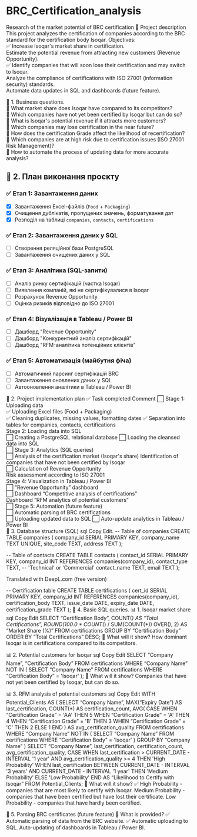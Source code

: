 # BRC_Certification_analysis
Research of the market potential of BRC certification 
🚀 Project description
This project analyzes the certification of companies according to the BRC standard for the certification body Isoqar.
Objectives:  
✅ Increase Isoqar's market share in certification.  
Estimate the potential revenue from attracting new customers (Revenue Opportunity).  
✅ Identify companies that will soon lose their certification and may switch to Isoqar.  
Analyze the compliance of certifications with ISO 27001 (information security) standards.  
Automate data updates in SQL and dashboards (future feature).  

📌 1. Business questions.  
🔹 What market share does Isoqar have compared to its competitors?  
🔹 Which companies have not yet been certified by Isoqar but can do so?  
🔹 What is Isoqar's potential revenue if it attracts more customers?  
🔹 Which companies may lose certification in the near future?  
🔹 How does the certification Grade affect the likelihood of recertification?  
🔹 Which companies are at high risk due to certification issues (ISO 27001 Risk Management)?  
🔹 How to automate the process of updating data for more accurate analysis?  

## 📌 2. План виконання проєкту

### ✅ Етап 1: Завантаження даних  
- [x] Завантаження Excel-файлів (`Food` + `Packaging`)  
- [x] Очищення дублікатів, пропущених значень, форматування дат  
- [x] Розподіл на таблиці `companies`, `contacts`, `certifications`  

### ✅ Етап 2: Завантаження даних у SQL  
- [ ] Створення реляційної бази PostgreSQL  
- [ ] Завантаження очищених даних у SQL  

### ✅ Етап 3: Аналітика (SQL-запити)  
- [ ] Аналіз ринку сертифікацій (частка Isoqar)  
- [ ] Виявлення компаній, які не сертифікувалися в Isoqar  
- [ ] Розрахунок Revenue Opportunity  
- [ ] Оцінка ризиків відповідно до ISO 27001  

### ✅ Етап 4: Візуалізація в Tableau / Power BI  
- [ ] Дашборд "Revenue Opportunity"  
- [ ] Дашборд "Конкурентний аналіз сертифікацій"  
- [ ] Дашборд "RFM-аналітика потенційних клієнтів"  

### ✅ Етап 5: Автоматизація (майбутня фіча)  
- [ ] Автоматичний парсинг сертифікацій BRC  
- [ ] Завантаження оновлених даних у SQL  
- [ ] Автооновлення аналітики в Tableau / Power BI  

📌 2. Project implementation plan
✅ Task completed Comment
⬜ Stage 1: Uploading data	
✅ Uploading Excel files (Food + Packaging)	
✅ Cleaning duplicates, missing values, formatting dates	
✅ Separation into tables for companies, contacts, certifications	
Stage 2: Loading data into SQL	
⬜ Creating a PostgreSQL relational database	
⬜ Loading the cleansed data into SQL	
⬜ Stage 3: Analytics (SQL queries)	
⬜ Analysis of the certification market (Isoqar's share)	
Identification of companies that have not been certified by Isoqar	
⬜ Calculation of Revenue Opportunity	
Risk assessment according to ISO 27001	
Stage 4: Visualization in Tableau / Power BI	
⬜ “Revenue Opportunity” dashboard	
⬜ Dashboard “Competitive analysis of certifications”	
Dashboard “RFM analytics of potential customers”	
⬜ Stage 5: Automation (future feature)	
⬜ Automatic parsing of BRC certifications	
⬜ Uploading updated data to SQL	
⬜ Auto-update analytics in Tableau / Power BI	
📌 3. Database structure (SQL)
sql
Copy
Edit.
-- Table of companies
CREATE TABLE companies (
    company_id SERIAL PRIMARY KEY,
    company_name TEXT UNIQUE,
    site_code TEXT,
    address TEXT
);

-- Table of contacts
CREATE TABLE contacts (
    contact_id SERIAL PRIMARY KEY,
    company_id INT REFERENCES companies(company_id),
    contact_type TEXT, -- 'Technical' or 'Commercial'
    contact_name TEXT,
    email TEXT
);

Translated with DeepL.com (free version)



-- Certification table
CREATE TABLE certifications (
    cert_id SERIAL PRIMARY KEY,
    company_id INT REFERENCES companies(company_id),
    certification_body TEXT,
    issue_date DATE,
    expiry_date DATE,
    certification_grade TEXT
);
📌 4. Basic SQL queries.
📊 1. Isoqar market share
sql
Copy
Edit
SELECT 
    “Certification Body”,
    COUNT(*) AS “Total Certifications”,
    ROUND(100.0 * COUNT(*) / SUM(COUNT(*)) OVER(), 2) AS “Market Share (%)”
FROM certifications
GROUP BY “Certification Body”
ORDER BY “Total Certifications” DESC;
📌 What will it show? How dominant Isoqar is in certifications compared to its competitors.

📊 2. Potential customers for Isoqar
sql
Copy
Edit
SELECT 
    “Company Name”,
    “Certification Body”
FROM certifications
WHERE “Company Name” NOT IN (
    SELECT “Company Name” FROM certifications WHERE “Certification Body” = 'Isoqar'
);
📌 What will it show? Companies that have not yet been certified by Isoqar, but can do so.



📊 3. RFM analysis of potential customers
sql
Copy
Edit
WITH Potential_Clients AS (
    SELECT 
        “Company Name”,
        MAX(“Expiry Date”) AS last_certification,
        COUNT(*) AS certification_count,
        AVG(
            CASE 
                WHEN “Certification Grade” = 'AA' THEN 5
                WHEN “Certification Grade” = 'A' THEN 4
                WHEN “Certification Grade” = 'B' THEN 3
                WHEN “Certification Grade” = 'C' THEN 2
                ELSE 1
            END
        ) AS avg_certification_quality
    FROM certifications
    WHERE “Company Name” NOT IN (
        SELECT “Company Name” FROM certifications WHERE “Certification Body” = 'Isoqar'
    ) 
    GROUP BY “Company Name”
)
SELECT 
    “Company Name”,
    last_certification,
    certification_count,
    avg_certification_quality,
    CASE 
        WHEN last_certification > CURRENT_DATE - INTERVAL '1 year' AND avg_certification_quality >= 4 THEN 'High Probability'
        WHEN last_certification BETWEEN CURRENT_DATE - INTERVAL '3 years' AND CURRENT_DATE - INTERVAL '1 year' THEN 'Medium Probability'
        ELSE 'Low Probability'
    END AS “Likelihood to Certify with Isoqar”
FROM Potential_Clients;
📌 What will it show?
✅ High Probability - companies that are most likely to certify with Isoqar.
Medium Probability - companies that have been certified but have lost their certificate.
Low Probability - companies that have hardly been certified.

📌 5. Parsing BRC certificates (future feature)
📌 What is provided?
✅ Automatic parsing of data from the BRC website.
✅ Automatic uploading to SQL.
Auto-updating of dashboards in Tableau / Power BI.


